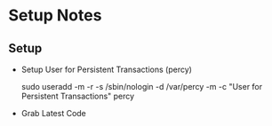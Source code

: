 # Setup Notes

## Setup 

* Setup User for Persistent Transactions (percy)

	sudo useradd -m -r -s /sbin/nologin -d /var/percy -m -c "User for Persistent Transactions" percy
	
* Grab Latest Code
